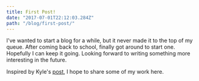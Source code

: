 ```yaml
---
title: First Post!
date: "2017-07-01T22:12:03.284Z"
path: "/blog/first-post/"
---
```


I've wanted to start a blog for a while, but it never made it to the top of my queue. After coming back to school, finally got around to start one. Hopefully I can keep it going.
Looking forward to writing something more interesting in the future.

Inspired by Kyle's [post](https://www.bricolage.io/learning-open/), I hope to share some of my work here.

